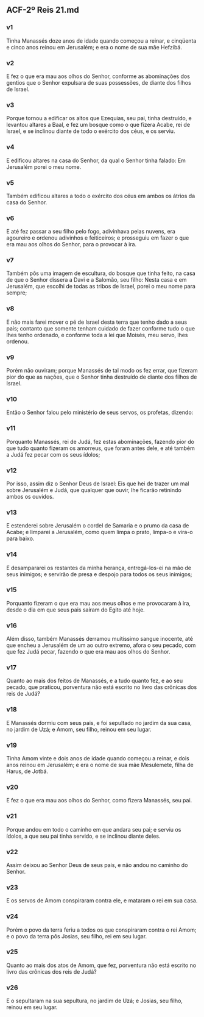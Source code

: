 ## ACF-2º Reis 21.md
### v1
 Tinha Manassés doze anos de idade quando começou a reinar, e cinqüenta e cinco anos reinou em Jerusalém; e era o nome de sua mãe Hefzibá.
### v2
 E fez o que era mau aos olhos do Senhor, conforme as abominações dos gentios que o Senhor expulsara de suas possessões, de diante dos filhos de Israel.
### v3
 Porque tornou a edificar os altos que Ezequias, seu pai, tinha destruído, e levantou altares a Baal, e fez um bosque como o que fizera Acabe, rei de Israel, e se inclinou diante de todo o exército dos céus, e os serviu.
### v4
 E edificou altares na casa do Senhor, da qual o Senhor tinha falado: Em Jerusalém porei o meu nome.
### v5
 Também edificou altares a todo o exército dos céus em ambos os átrios da casa do Senhor.
### v6
 E até fez passar a seu filho pelo fogo, adivinhava pelas nuvens, era agoureiro e ordenou adivinhos e feiticeiros; e prosseguiu em fazer o que era mau aos olhos do Senhor, para o provocar à ira.
### v7
 Também pôs uma imagem de escultura, do bosque que tinha feito, na casa de que o Senhor dissera a Davi e a Salomão, seu filho: Nesta casa e em Jerusalém, que escolhi de todas as tribos de Israel, porei o meu nome para sempre;
### v8
 E não mais farei mover o pé de Israel desta terra que tenho dado a seus pais; contanto que somente tenham cuidado de fazer conforme tudo o que lhes tenho ordenado, e conforme toda a lei que Moisés, meu servo, lhes ordenou.
### v9
 Porém não ouviram; porque Manassés de tal modo os fez errar, que fizeram pior do que as nações, que o Senhor tinha destruído de diante dos filhos de Israel.
### v10
 Então o Senhor falou pelo ministério de seus servos, os profetas, dizendo:
### v11
 Porquanto Manassés, rei de Judá, fez estas abominações, fazendo pior do que tudo quanto fizeram os amorreus, que foram antes dele, e até também a Judá fez pecar com os seus ídolos;
### v12
 Por isso, assim diz o Senhor Deus de Israel: Eis que hei de trazer um mal sobre Jerusalém e Judá, que qualquer que ouvir, lhe ficarão retinindo ambos os ouvidos.
### v13
 E estenderei sobre Jerusalém o cordel de Samaria e o prumo da casa de Acabe; e limparei a Jerusalém, como quem limpa o prato, limpa-o e vira-o para baixo.
### v14
 E desampararei os restantes da minha herança, entregá-los-ei na mão de seus inimigos; e servirão de presa e despojo para todos os seus inimigos;
### v15
 Porquanto fizeram o que era mau aos meus olhos e me provocaram à ira, desde o dia em que seus pais saíram do Egito até hoje.
### v16
 Além disso, também Manassés derramou muitíssimo sangue inocente, até que encheu a Jerusalém de um ao outro extremo, afora o seu pecado, com que fez Judá pecar, fazendo o que era mau aos olhos do Senhor.
### v17
 Quanto ao mais dos feitos de Manassés, e a tudo quanto fez, e ao seu pecado, que praticou, porventura não está escrito no livro das crônicas dos reis de Judá?
### v18
 E Manassés dormiu com seus pais, e foi sepultado no jardim da sua casa, no jardim de Uzá; e Amom, seu filho, reinou em seu lugar.
### v19
 Tinha Amom vinte e dois anos de idade quando começou a reinar, e dois anos reinou em Jerusalém; e era o nome de sua mãe Mesulemete, filha de Harus, de Jotbá.
### v20
 E fez o que era mau aos olhos do Senhor, como fizera Manassés, seu pai.
### v21
 Porque andou em todo o caminho em que andara seu pai; e serviu os ídolos, a que seu pai tinha servido, e se inclinou diante deles.
### v22
 Assim deixou ao Senhor Deus de seus pais, e não andou no caminho do Senhor.
### v23
 E os servos de Amom conspiraram contra ele, e mataram o rei em sua casa.
### v24
 Porém o povo da terra feriu a todos os que conspiraram contra o rei Amom; e o povo da terra pôs Josias, seu filho, rei em seu lugar.
### v25
 Quanto ao mais dos atos de Amom, que fez, porventura não está escrito no livro das crônicas dos reis de Judá?
### v26
 E o sepultaram na sua sepultura, no jardim de Uzá; e Josias, seu filho, reinou em seu lugar.
